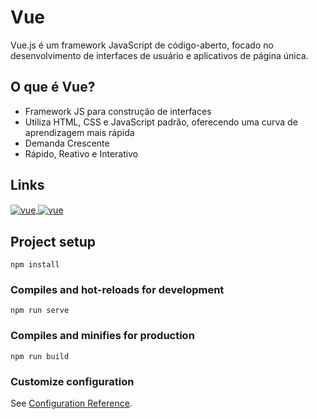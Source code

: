 # Vue

Vue.js é um framework JavaScript de código-aberto, focado no desenvolvimento de interfaces de usuário e aplicativos de página única.


## O que é Vue?

- Framework JS para construção de interfaces
- Utiliza HTML, CSS e JavaScript padrão,
oferecendo uma curva de aprendizagem mais rápida
- Demanda Crescente
- Rápido, Reativo e Interativo

## Links

<a href="https://pt.vuejs.org/guide/quick-start" target=_blank>
<img align="center" alt="vue" src="https://img.shields.io/badge/Vue.js-35495E?style=for-the-badge&logo=vue.js&logoColor=4FC08D" />
</a>
<a href="https://youtube.com/playlist?list=PLnDvRpP8BnezDglaAvtWgQXzsOmXUuRHL&si=roK88jc5LoYOgUKc" target=_blank>
<img align="center" alt="vue" src="https://img.shields.io/badge/YouTube-FF0000?style=for-the-badge&logo=youtube&logoColor=white" />
</a>

## Project setup
```
npm install
```

### Compiles and hot-reloads for development
```
npm run serve
```

### Compiles and minifies for production
```
npm run build
```

### Customize configuration
See [Configuration Reference](https://cli.vuejs.org/config/).
